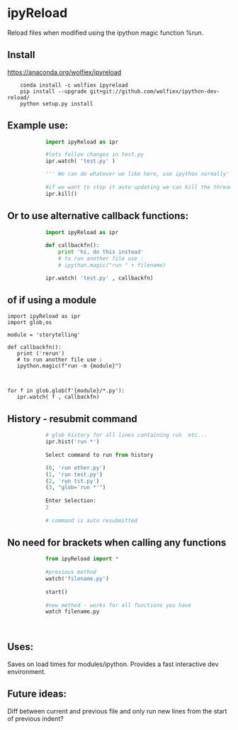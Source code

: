 # ipyReload

Reload files when modified using the ipython magic function %run.


## Install 
https://anaconda.org/wolfiex/ipyreload

		conda install -c wolfiex ipyreload		
		pip install --upgrade git+git://github.com/wolfiex/ipython-dev-reload/
		python setup.py install


## Example use:

```python
			import ipyReload as ipr

			#lets follow changes in test.py
			ipr.watch( 'test.py' )

			''' We can do whatever we like here, use ipython normally'''
			
			#if we want to stop it auto updating we can kill the thread
			ipr.kill()
```

## Or to use alternative callback functions:



```python
			import ipyReload as ipr
		
			def callbackfn():
				print 'hi, do this instead'
				# to run another file use :
				# ipython.magic("run " + filename)

			ipr.watch( 'test.py' , callbackfn)


```
 ## of if using a module
 ```
import ipyReload as ipr
import glob,os

module = 'storytelling'

def callbackfn():
	print ('rerun')
	# to run another file use :
	ipython.magic(f"run -m {module}")



for f in glob.glob(f'{module}/*.py'):
    ipr.watch( f , callbackfn)
 
 ```


## History - resubmit command
```python
			# glob history for all lines containing run  etc...
			ipr.hist('run *') 
			
			Select command to run from history

			(0, 'run other.py')
			(1, 'run test.py')
			(2, 'run tst.py')
			(3, "glob='run *'")
			
			Enter Selection:
			2
			
			# command is auto resubmitted
```


## No need for brackets when calling any functions
```python
			from ipyReload import *
			
			#previous method
			watch('filename.py')
			
			start()
			
			#new method - works for all functions you have
			watch filename.py
			
			

```			

## Uses: 

Saves on load times for modules/ipython. Provides a fast interactive dev environment.

## Future ideas:

Diff between current and previous file and only run new lines from the start of previous indent?
